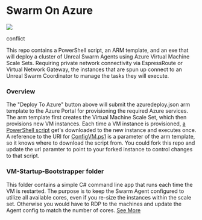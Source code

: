 # **Swarm On Azure**


<a href="https://portal.azure.com/#create/Microsoft.Template/uri/https%3A%2F%2Fraw.githubusercontent.com%2FDarinShapiroMS%2FSwarmOnAzure%2Fmaster%2Fazuredeploy.json" target="_new">
    <img src="http://azuredeploy.net/deploybutton.png"/>
</a>

conflict

This repo contains a PowerShell script, an ARM template, and an exe that will deploy a cluster of Unreal Swarm Agents using Azure Virtual Machine Scale Sets. Requiring private network connectivity via EspressRoute or Virtual Network Gateway, the instances that are spun up connect to an Unreal Swarm Coordinator to manage the tasks they will execute. 

### **Overview**

The "Deploy To Azure" button above will submit the azuredeploy.json arm template to the Azure Portal for provisioning the required Azure services.  The arm template first creates the Virtual Machine Scale Set, which then provisions new VM instances.  Each time a VM instance is provisioned, [a PowerShell script](ConfigVM.ps1) get's downloaded to the new instance and executes once. A reference to the URI for [ConfigVM.ps1](ConfigVM.ps1) is a parameter of the arm template, so it knows where to download the script from. You could fork this repo and update the url paramter to point to your forked instance to control changes to that script.





### **VM-Startup-Bootstrapper folder**
This folder contains a simple C# command line app that runs each time the VM is restarted. The purpose is to keep the Swarm Agent configured to utilize all available cores, even if you re-size the instances within the scale set.  Otherwise you would have to RDP to the machines and update the Agent config to match the number of cores. [See More](vm-startup-bootstrapper/readme.md)
